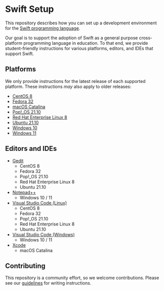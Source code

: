 # Swift Setup

This repository describes how you can set up a development environment for the [Swift programming language](https://swift.org).

Our goal is to support the adoption of Swift as a general purpose cross-platform programming language in education. To that end, we provide student-friendly instructions for various platforms, editors, and IDEs that support Swift.

## Platforms

We only provide instructions for the latest release of each supported platform. These instructions *may* also apply to older releases:

- [CentOS 8](platforms/centos/README.md)
- [Fedora 32](platforms/fedora/README.md)
- [macOS Catalina](platforms/macOS/README.md)
- [Pop!_OS 21.10](platforms/ubuntu/README.md)
- [Red Hat Enterprise Linux 8](platforms/centos/README.md)
- [Ubuntu 21.10](platforms/ubuntu/README.md)
- [Windows 10](platforms/windows/README.md)
- [Windows 11](platforms/windows/README.md)

## Editors and IDEs

- [Gedit](editors/gedit/README.md)
    * CentOS 8
    * Fedora 32
    * Pop!_OS 21.10
    * Red Hat Enterprise Linux 8
    * Ubuntu 21.10
- [Notepad++](editors/notepadplusplus/README.md)
    * Windows 10 / 11
- [Visual Studio Code (Linux)](editors/vscode-linux/README.md)
    * CentOS 8
    * Fedora 32
    * Pop!_OS 21.10
    * Red Hat Enterprise Linux 8
    * Ubuntu 21.10
- [Visual Studio Code (Windows)](editors/vscode-windows/README.md)
    * Windows 10 / 11
- [Xcode](editors/xcode/README.md)
    * macOS Catalina

## Contributing

This repository is a community effort, so we welcome contributions. Please see our [guidelines](contributing.md) for writing instructions.
